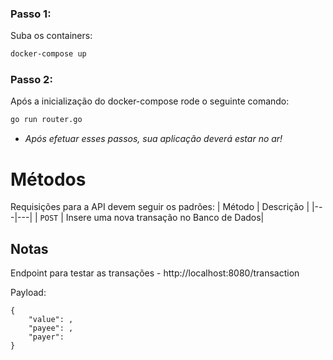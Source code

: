 ### Passo 1:
Suba os containers:
```sh
docker-compose up
```

### Passo 2:
Após a inicialização do docker-compose rode o seguinte comando:
```sh
go run router.go
```

- *Após efetuar esses passos, sua aplicação deverá estar no ar!*

# Métodos
Requisições para a API devem seguir os padrões:
| Método | Descrição |
|---|---|
| `POST` | Insere uma nova transação no Banco de Dados|

## Notas

Endpoint para testar as transações - http://localhost:8080/transaction

Payload: 
```
{
    "value": ,
    "payee": ,
    "payer": 
}
```